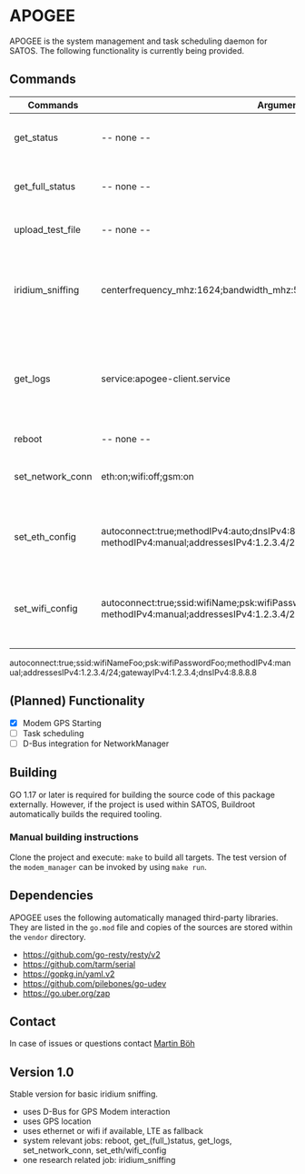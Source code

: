 # APOGEE
APOGEE is the system management and task scheduling daemon for SATOS. The following functionality is currently being provided.

## Commands
| Commands         | Arguments                                 | Description                                          |
|------------------|-------------------------------------------|------------------------------------------------------|
| get_status       | -- none --                                | push a brief status into the db-entry of the device  |
| get_full_status  | -- none --                                | get a full status report file of the device          |
| upload_test_file | -- none --                                | upload a small test file to the server               |
| iridium_sniffing | centerfrequency_mhz:1624;bandwidth_mhz:5;gain:14;if_gain:40;bb_gain:20 | perform a iridium sniffing with the given parameters (sample_rate = bandwidth) |
| get_logs         | service:apogee-client.service             | get the logs (since reboot) of the specified service (default: apogee-client.service) |
| reboot           | -- none --                                | reboots the client system                            |
| set_network_conn | eth:on;wifi:off;gsm:on                  | turn on/off network interfaces (until reboot)        |
| set_eth_config   | autoconnect:true;methodIPv4:auto;dnsIPv4:8.8.8.8 <br> methodIPv4:manual;addressesIPv4:1.2.3.4/24;gatewayIPv4:1.2.3.4;dnsIPv4:8.8.8.8| set ethernet-config (default setting) <br> (manual ipv4 config)|
| set_wifi_config  | autoconnect:true;ssid:wifiName;psk:wifiPassword;methodIPv4:auto;dnsIPv4:8.8.8.8 <br> methodIPv4:manual;addressesIPv4:1.2.3.4/24;gatewayIPv4:1.2.3.4;dnsIPv4:8.8.8.8| set wifi-config (default setting) <br> (manual ipv4 config)|
|                  |                                           |                                                      |

autoconnect:true;ssid:wifiNameFoo;psk:wifiPasswordFoo;methodIPv4:manual;addressesIPv4:1.2.3.4/24;gatewayIPv4:1.2.3.4;dnsIPv4:8.8.8.8

## (Planned) Functionality
- [x] Modem GPS Starting
- [ ] Task scheduling
- [ ] D-Bus integration for NetworkManager

## Building
GO 1.17 or later is required for building the source code of this package externally. However, if the project is used within SATOS, Buildroot automatically builds the required tooling.

### Manual building instructions
Clone the project and execute: `make` to build all targets. The test version of the `modem_manager` can be invoked by using `make run`.

## Dependencies
APOGEE uses the following automatically managed third-party libraries. 
They are listed in the `go.mod` file and copies of the sources are stored within the `vendor` directory.
- https://github.com/go-resty/resty/v2
- https://github.com/tarm/serial
- https://gopkg.in/yaml.v2
- https://github.com/pilebones/go-udev
- https://go.uber.org/zap

## Contact
In case of issues or questions contact [Martin Böh](mailto:contact@martb.dev)

## Version 1.0
Stable version for basic iridium sniffing.
- uses D-Bus for GPS Modem interaction
- uses GPS location
- uses ethernet or wifi if available, LTE as fallback
- system relevant jobs: reboot, get_(full_)status, get_logs, set_network_conn, set_eth/wifi_config
- one research related job: iridium_sniffing

